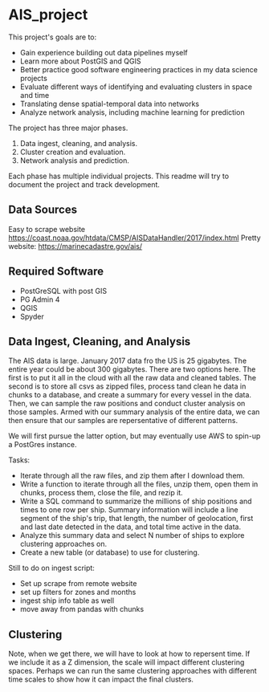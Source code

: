 # AIS_project

This project's goals are to:
- Gain experience building out data pipelines myself
- Learn more about PostGIS and QGIS
- Better practice good software engineering practices in my data science projects
- Evaluate different ways of identifying and evaluating clusters in space and time
- Translating dense spatial-temporal data into networks
- Analyze network analysis, including machine learning for prediction

The project has three major phases.
  1. Data ingest, cleaning, and analysis.
  2. Cluster creation and evaluation.
  3. Network analysis and prediction.

  Each phase has multiple individual projects.  This readme will try to document the project and track development.

  ## Data Sources
  Easy to scrape website
  https://coast.noaa.gov/htdata/CMSP/AISDataHandler/2017/index.html
  Pretty website:
  https://marinecadastre.gov/ais/

  ## Required Software
  - PostGreSQL with post GIS
  - PG Admin 4
  - QGIS
  - Spyder

  ## Data Ingest, Cleaning, and Analysis

  The AIS data is large.  January 2017 data fro the US is 25 gigabytes.  The entire year could be about 300 gigabytes.  There are two options here.  The first is to put it all in the cloud with all the raw data and cleaned tables.  The second is to  store all csvs as zipped files, process tand clean he data in chunks to a database, and create a summary for every vessel in the data.  Then, we can sample the raw positions and conduct cluster analysis on those samples.  Armed with our summary analysis of the entire data, we can then ensure that our samples are repersentative of different patterns.

  We will first pursue the latter option, but may eventually use AWS to spin-up a PostGres instance.

  Tasks:
  - Iterate through all the raw files, and zip them after I download them.
  - Write a function to iterate through all the files, unzip them, open them in chunks, process them, close the file, and rezip it.
  - Write a SQL command to summarize the millions of ship positions and times to one row per ship.  Summary information will include a line segment of the ship's trip, that length, the number of geolocation, first and last date detected in the data, and total time active in the data.
  - Analyze this summary data and select N number of ships to explore clustering approaches on.
  - Create a new table (or database) to use for clustering.

  Still to do on ingest script:
  - Set up scrape from remote website
  - set up filters for zones and months
  - ingest ship info table as well
  - move away from pandas with chunks


  ## Clustering

  Note, when we get there, we will have to look at how to repersent time.  If we include it as a Z dimension, the scale will impact different clustering spaces.  Perhaps we can run the same clustering approaches with different time scales to show how it can impact the final clusters.
